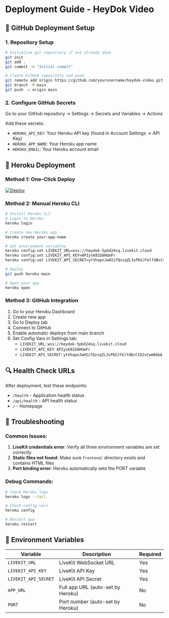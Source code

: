 # Deployment Guide - HeyDok Video

## 🚀 GitHub Deployment Setup

### 1. Repository Setup
```bash
# Initialize git repository if not already done
git init
git add .
git commit -m "Initial commit"

# Create GitHub repository and push
git remote add origin https://github.com/yourusername/heydok-video.git
git branch -M main
git push -u origin main
```

### 2. Configure GitHub Secrets
Go to your GitHub repository → Settings → Secrets and Variables → Actions

Add these secrets:
- `HEROKU_API_KEY`: Your Heroku API key (found in Account Settings → API Key)
- `HEROKU_APP_NAME`: Your Heroku app name
- `HEROKU_EMAIL`: Your Heroku account email

## 🔧 Heroku Deployment

### Method 1: One-Click Deploy
[![Deploy](https://www.herokucdn.com/deploy/button.svg)](https://heroku.com/deploy)

### Method 2: Manual Heroku CLI
```bash
# Install Heroku CLI
# Login to Heroku
heroku login

# Create new Heroku app
heroku create your-app-name

# Set environment variables
heroku config:set LIVEKIT_URL=wss://heydok-5pbd24sq.livekit.cloud
heroku config:set LIVEKIT_API_KEY=APIysK82G8HGmFr
heroku config:set LIVEKIT_API_SECRET=ytVhapnJwHIzfQzzqZL3sPbSJfelfdBcCtD2vCwm0bbA

# Deploy
git push heroku main

# Open your app
heroku open
```

### Method 3: GitHub Integration
1. Go to your Heroku Dashboard
2. Create new app
3. Go to Deploy tab
4. Connect to GitHub
5. Enable automatic deploys from main branch
6. Set Config Vars in Settings tab:
   - `LIVEKIT_URL`: `wss://heydok-5pbd24sq.livekit.cloud`
   - `LIVEKIT_API_KEY`: `APIysK82G8HGmFr`
   - `LIVEKIT_API_SECRET`: `ytVhapnJwHIzfQzzqZL3sPbSJfelfdBcCtD2vCwm0bbA`

## 🔍 Health Check URLs
After deployment, test these endpoints:
- `/health` - Application health status
- `/api/health` - API health status
- `/` - Homepage

## 🐛 Troubleshooting

### Common Issues:
1. **LiveKit credentials error**: Verify all three environment variables are set correctly
2. **Static files not found**: Make sure `frontend/` directory exists and contains HTML files
3. **Port binding error**: Heroku automatically sets the PORT variable

### Debug Commands:
```bash
# Check Heroku logs
heroku logs --tail

# Check config vars
heroku config

# Restart app
heroku restart
```

## 📝 Environment Variables
| Variable | Description | Required |
|----------|-------------|----------|
| `LIVEKIT_URL` | LiveKit WebSocket URL | Yes |
| `LIVEKIT_API_KEY` | LiveKit API Key | Yes |
| `LIVEKIT_API_SECRET` | LiveKit API Secret | Yes |
| `APP_URL` | Full app URL (auto-set by Heroku) | No |
| `PORT` | Port number (auto-set by Heroku) | No | 
